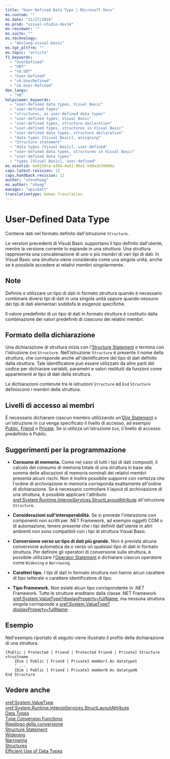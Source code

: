 ```yaml
---
title: "User-Defined Data Type | Microsoft Docs"
ms.custom: ""
ms.date: "11/17/2016"
ms.prod: "visual-studio-dev14"
ms.reviewer: ""
ms.suite: ""
ms.technology: 
  - "devlang-visual-basic"
ms.tgt_pltfrm: ""
ms.topic: "article"
f1_keywords: 
  - "UserDefined"
  - "UDT"
  - "vb.UDT"
  - "User-Defined"
  - "vb.UserDefined"
  - "vb.User-Defined"
dev_langs: 
  - "VB"
helpviewer_keywords: 
  - "user-defined data types, Visual Basic"
  - "user-defined types"
  - "structures, as user-defined data types"
  - "user-defined types, Visual Basic"
  - "user-defined types, structure declaration"
  - "user-defined types, structures in Visual Basic"
  - "user-defined data types, structure declaration"
  - "data types [Visual Basic], assigning"
  - "Structure statement"
  - "data types [Visual Basic], user-defined"
  - "user-defined data types, structures in Visual Basic"
  - "user-defined data types"
  - "types [Visual Basic], user-defined"
ms.assetid: be913dca-a364-4a51-96a1-549a1b390b0a
caps.latest.revision: 12
caps.handback.revision: 12
author: "stevehoag"
ms.author: "shoag"
manager: "wpickett"
translationtype: Human Translation
---
```

# User-Defined Data Type
Contiene dati nel formato definito  dall'istruzione `Structure`.  
  
 Le versioni precedenti di Visual Basic supportano il tipo definito dall'utente,  mentre la versione corrente lo espande in una *struttura*.  Una struttura rappresenta una concatenazione di uno o più *membri* di vari tipi di dati.  In Visual Basic una struttura viene considerata come una singola unità, anche se è possibile accedere ai relativi membri singolarmente.  
  
## Note  
 Definire e utilizzare un tipo di dati in formato struttura quando è necessario combinare diversi tipi di dati in una singola unità oppure quando nessuno dei tipi di dati elementari soddisfa le esigenze specifiche.  
  
 Il valore predefinito di un tipo di dati in formato struttura è costituito dalla combinazione dei valori predefiniti di ciascuno dei relativi membri.  
  
## Formato della dichiarazione  
 Una dichiarazione di struttura inizia con l'[Structure Statement](../../../visual-basic/language-reference/statements/structure-statement.md) e termina con l'istruzione `End` `Structure`.  Nell'istruzione `Structure` è presente il nome della struttura, che corrisponde anche all'identificatore del tipo di dati definito dalla struttura.  Tale identificatore può essere utilizzato da altre parti del codice per dichiarare variabili, parametri e valori restituiti da funzioni come appartenenti al tipo di dati della struttura.  
  
 Le dichiarazioni contenute tra le istruzioni `Structure` ed `End` `Structure` definiscono i membri della struttura.  
  
## Livelli di accesso ai membri  
 È necessario dichiarare ciascun membro utilizzando un'[Dim Statement](../../../visual-basic/language-reference/statements/dim-statement.md) o un'istruzione in cui venga specificato il livello di accesso, ad esempio [Public](../../../visual-basic/language-reference/modifiers/public.md), [Friend](../../../visual-basic/language-reference/modifiers/friend.md) o [Private](../../../visual-basic/language-reference/modifiers/private.md).  Se si utilizza un'istruzione `Dim`, il livello di accesso predefinito è Public.  
  
## Suggerimenti per la programmazione  
  
-   **Consumo di memoria.** Come nel caso di tutti i tipi di dati compositi, il calcolo del consumo di memoria totale di una struttura in base alla somma delle allocazioni di memoria nominali dei relativi membri presenta alcuni rischi.  Non è inoltre possibile supporre con certezza che l'ordine di archiviazione in memoria corrisponda esattamente all'ordine di dichiarazione.  Se è necessario controllare il layout di archiviazione di una struttura, è possibile applicare l'attributo <xref:System.Runtime.InteropServices.StructLayoutAttribute> all'istruzione `Structure`.  
  
-   **Considerazioni sull'interoperabilità.** Se si prevede l'interazione con componenti non scritti per .NET Framework, ad esempio oggetti COM o di automazione, tenere presente che i tipi definiti dall'utente in altri ambienti non sono compatibili con i tipi di struttura Visual Basic.  
  
-   **Conversione verso un tipo di dati più grande.** Non è prevista alcuna conversione automatica da o verso un qualsiasi tipo di dati in formato struttura.  Per definire gli operatori di conversione sulla struttura, è possibile utilizzare l'[Operator Statement](../../../visual-basic/language-reference/statements/operator-statement.md) e dichiarare ciascun operatore come `Widening` o `Narrowing`.  
  
-   **Caratteri tipo.** I tipi di dati in formato struttura non hanno alcun carattere di tipo letterale o carattere identificatore di tipo.  
  
-   **Tipo Framework.** Non esiste alcun tipo corrispondente in .NET Framework.  Tutte le strutture ereditano dalla classe .NET Framework <xref:System.ValueType?displayProperty=fullName>, ma nessuna struttura singola corrisponde a <xref:System.ValueType?displayProperty=fullName>.  
  
## Esempio  
 Nell'esempio riportato di seguito viene illustrato il profilo della dichiarazione di una struttura.  
  
```  
[Public | Protected | Friend | Protected Friend | Private] Structure structname  
    {Dim | Public | Friend | Private} member1 As datatype1  
    ' ...  
    {Dim | Public | Friend | Private} memberN As datatypeN  
End Structure  
```  
  
## Vedere anche  
 <xref:System.ValueType>   
 <xref:System.Runtime.InteropServices.StructLayoutAttribute>   
 [Data Types](../../../visual-basic/language-reference/data-types/data-type-summary.md)   
 [Type Conversion Functions](../../../visual-basic/language-reference/functions/type-conversion-functions.md)   
 [Riepilogo della conversione](../../../visual-basic/language-reference/keywords/conversion-summary.md)   
 [Structure Statement](../../../visual-basic/language-reference/statements/structure-statement.md)   
 [Widening](../../../visual-basic/language-reference/modifiers/widening.md)   
 [Narrowing](../../../visual-basic/language-reference/modifiers/narrowing.md)   
 [Structures](../../../visual-basic/programming-guide/language-features/data-types/structures.md)   
 [Efficient Use of Data Types](../../../visual-basic/programming-guide/language-features/data-types/efficient-use-of-data-types.md)